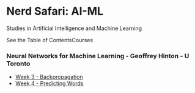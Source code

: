# Nerd Safari: AI-ML

Studies in Artificial Intelligence and Machine Learning

See the Table of ContentsCourses

### Neural Networks for Machine Learning - Geoffrey Hinton - U Toronto

* [Week 3 - Backpropagation](/./courses/neural_networks_geoffrey_hinton/week03_backpropagation/README.md)
* [Week 4 - Predicting Words](/./courses/neural_networks_geoffrey_hinton/week04_predicting_words/README.md)






